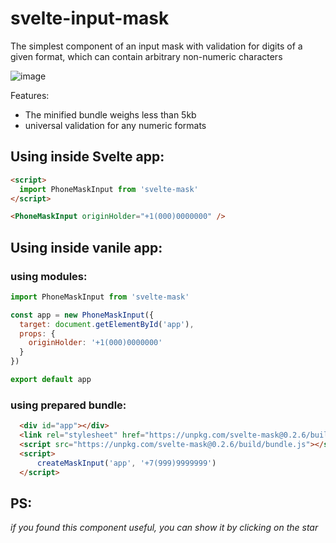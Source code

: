 # svelte-input-mask

The simplest component of an input mask with validation for digits of a given format, which can contain arbitrary non-numeric characters

![image](https://user-images.githubusercontent.com/40761960/188269627-0d395369-31e7-4b46-81f3-802b5ef04c9c.png)

Features:
- The minified bundle weighs less than 5kb
- universal validation for any numeric formats

## Using inside Svelte app:

```html
<script>
  import PhoneMaskInput from 'svelte-mask'
</script>

<PhoneMaskInput originHolder="+1(000)0000000" />
```


## Using inside vanile app:

### using modules:

```js
import PhoneMaskInput from 'svelte-mask'

const app = new PhoneMaskInput({
  target: document.getElementById('app'),
  props: {
    originHolder: '+1(000)0000000'
  }  
})

export default app
```

### using prepared bundle:

```html
  <div id="app"></div>  
  <link rel="stylesheet" href="https://unpkg.com/svelte-mask@0.2.6/build/css/app.css">
  <script src="https://unpkg.com/svelte-mask@0.2.6/build/bundle.js"></script>
  <script>
      createMaskInput('app', '+7(999)9999999')        
  </script>
```

## PS:

*if you found this component useful, you can show it by clicking on the star*
